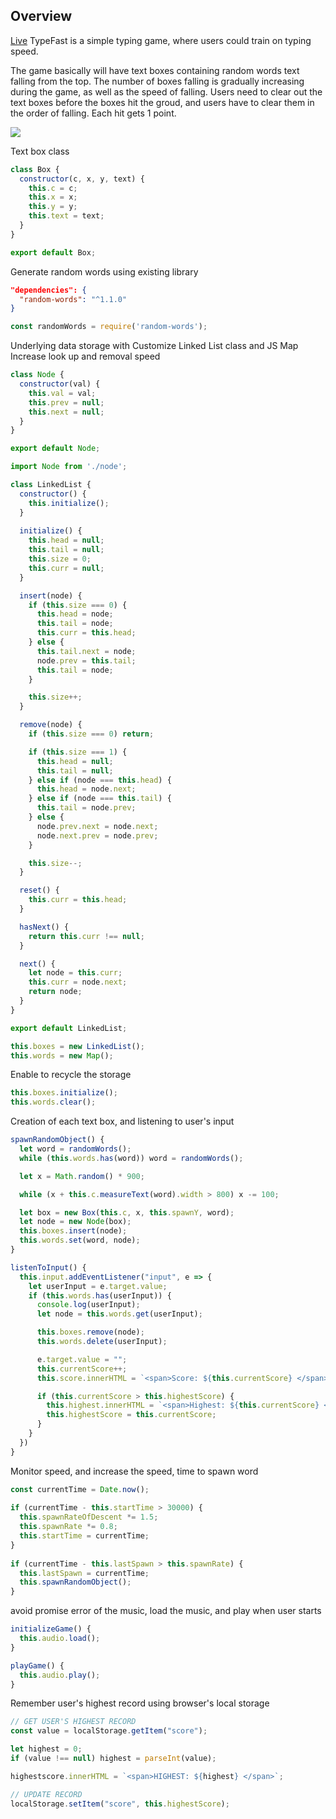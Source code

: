 ## Overview

[Live](https://jinhuachen1314.github.io/TypeFast/)
TypeFast is a simple typing game, where users could train on typing speed. 

The game basically will have text boxes containing random words text falling from 
the top. The number of boxes falling is gradually increasing during the game, as 
well as the speed of falling. Users need to clear out the text boxes before the 
boxes hit the groud, and users have to clear them in the order of falling. Each
hit gets 1 point.

![](https://media.giphy.com/media/izbVPk2M0xbQs5Pe98/giphy.gif)

Text box class
```javascript
class Box {
  constructor(c, x, y, text) {
    this.c = c;
    this.x = x;
    this.y = y;
    this.text = text;
  }
}

export default Box;
```
Generate random words using existing library
```json
"dependencies": {
  "random-words": "^1.1.0"
}
```
```javascript
const randomWords = require('random-words');
```

Underlying data storage with Customize Linked List class and JS Map 
Increase look up and removal speed
```javascript
class Node {
  constructor(val) {
    this.val = val;
    this.prev = null;
    this.next = null;
  }
}

export default Node;
```

```javascript
import Node from './node';

class LinkedList {
  constructor() {
    this.initialize();
  }
  
  initialize() {
    this.head = null;
    this.tail = null;
    this.size = 0;
    this.curr = null;
  }

  insert(node) {
    if (this.size === 0) {
      this.head = node;
      this.tail = node;
      this.curr = this.head;
    } else {
      this.tail.next = node;
      node.prev = this.tail;
      this.tail = node;
    }

    this.size++;
  }

  remove(node) {
    if (this.size === 0) return;

    if (this.size === 1) {
      this.head = null;
      this.tail = null;
    } else if (node === this.head) {
      this.head = node.next;
    } else if (node === this.tail) {
      this.tail = node.prev;
    } else {
      node.prev.next = node.next;
      node.next.prev = node.prev;
    }

    this.size--;
  }

  reset() {
    this.curr = this.head;
  }

  hasNext() {
    return this.curr !== null;
  }

  next() {
    let node = this.curr;
    this.curr = node.next;
    return node;
  }
}

export default LinkedList;
```

```javascript
this.boxes = new LinkedList();
this.words = new Map();
```

Enable to recycle the storage
```javascript
this.boxes.initialize();
this.words.clear();
```


Creation of each text box, and listening to
user's input
```javascript
spawnRandomObject() {
  let word = randomWords();
  while (this.words.has(word)) word = randomWords();

  let x = Math.random() * 900;

  while (x + this.c.measureText(word).width > 800) x -= 100;

  let box = new Box(this.c, x, this.spawnY, word);
  let node = new Node(box);
  this.boxes.insert(node);
  this.words.set(word, node);
}

listenToInput() {
  this.input.addEventListener("input", e => {
    let userInput = e.target.value;
    if (this.words.has(userInput)) {
      console.log(userInput);
      let node = this.words.get(userInput);

      this.boxes.remove(node);
      this.words.delete(userInput);

      e.target.value = "";
      this.currentScore++;
      this.score.innerHTML = `<span>Score: ${this.currentScore} </span>`;

      if (this.currentScore > this.highestScore) {
        this.highest.innerHTML = `<span>Highest: ${this.currentScore} </span>`;
        this.highestScore = this.currentScore;
      }
    }
  })
}
```

Monitor speed, and increase the speed, time to spawn word
```javascript
const currentTime = Date.now();
    
if (currentTime - this.startTime > 30000) {
  this.spawnRateOfDescent *= 1.5;
  this.spawnRate *= 0.8;
  this.startTime = currentTime;
}
  
if (currentTime - this.lastSpawn > this.spawnRate) {
  this.lastSpawn = currentTime;
  this.spawnRandomObject();
}
```

avoid promise error of the music, load the music, and play when user starts
```javascript
initializeGame() {
  this.audio.load();
}

playGame() {
  this.audio.play();
}
```

Remember user's highest record using browser's local storage
```javascript
// GET USER'S HIGHEST RECORD
const value = localStorage.getItem("score");

let highest = 0;
if (value !== null) highest = parseInt(value);

highestscore.innerHTML = `<span>HIGHEST: ${highest} </span>`;

// UPDATE RECORD
localStorage.setItem("score", this.highestScore);
```
